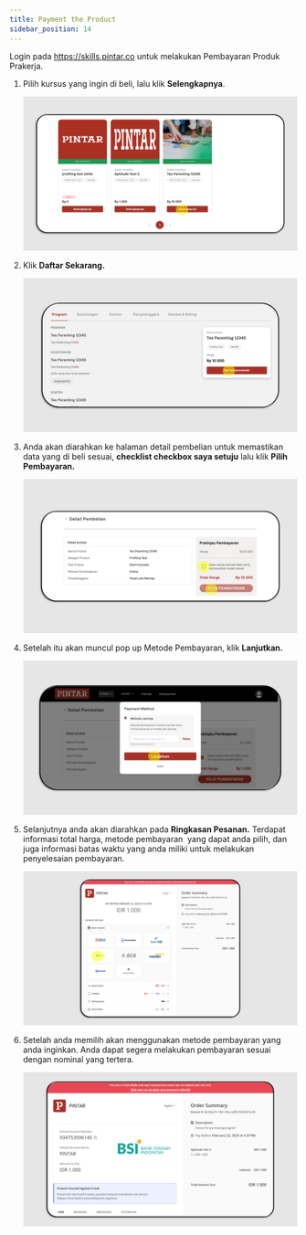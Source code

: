 ```yaml
---
title: Payment the Product
sidebar_position: 14
---
```

Login pada https://skills.pintar.co untuk melakukan Pembayaran Produk Prakerja. 

1. Pilih kursus yang ingin di beli, lalu klik **Selengkapnya**.

   ![](/img/payment-skills_indo-1.png)
2. Klik **Daftar Sekarang.**

   ![](/img/payment-skills_indo-2.png)
3. Anda akan diarahkan ke halaman detail pembelian untuk memastikan data yang di beli sesuai, **checklist checkbox saya setuju** lalu klik **Pilih Pembayaran.**

   ![](/img/payment-skills_indo-3.png)
4. Setelah itu akan muncul pop up Metode Pembayaran, klik **Lanjutkan.**

   ![](/img/payment-skills_indo-4.png)
5. Selanjutnya anda akan diarahkan pada **Ringkasan Pesanan.** Terdapat informasi total harga, metode pembayaran  yang dapat anda pilih, dan juga informasi batas waktu yang anda miliki untuk melakukan penyelesaian pembayaran.

   ![](/img/payment-skills-4.png)
6. Setelah anda memilih akan menggunakan metode pembayaran yang anda inginkan. Anda dapat segera melakukan pembayaran sesuai dengan nominal yang tertera. 

   ![](/img/payment-skills-5.png)
